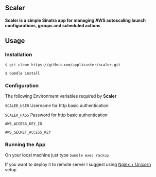 Scaler
------
#### Scaler is a simple Sinatra app for managing AWS autoscaling launch configurations, groups and scheduled actions

Usage
------

### Installation

```
$ git clone https://github.com/applicaster/scaler.git
```

```
$ bundle install
```

### Configuration

The following Environment variables required by **Scaler**

```SCALER_USER``` Username for http basic authentication

```SCALER_PASS``` Password for http basic authentication

```AWS_ACCESS_KEY_ID```

```AWS_SECRET_ACCESS_KEY```

### Running the App

On your local machine just type ```bundle exec rackup```

If you want to deploy it to remote server I suggest using [Nginx + Unicorn](https://github.com/zzak/sinatra-recipes/blob/master/deployment/nginx_proxied_to_unicorn.md) setup